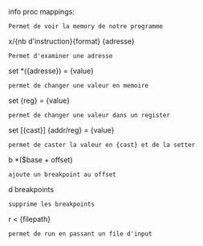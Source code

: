 info proc mappings:

    Permet de voir la memory de notre programme

x/{nb d'instruction}{format} {adresse}

    Permet d'examiner une adresse

set *({adresse}) = {value}

    permet de changer une valeur en memoire

set {reg} = {value}

    permet de changer une valeur dans un register

set [{cast}] {addr/reg} = {value}

    permet de caster la valeur en {cast} et de la setter

b *($base + offset)
    
    ajoute un breakpoint au offset

d breakpoints
    
    supprime les breakpoints


r < {filepath} 

    permet de run en passant un file d'input
